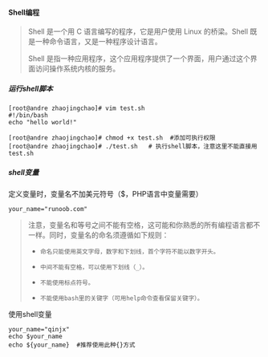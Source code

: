#### Shell编程

> Shell 是一个用 C 语言编写的程序，它是用户使用 Linux 的桥梁。Shell 既是一种命令语言，又是一种程序设计语言。
>
> Shell 是指一种应用程序，这个应用程序提供了一个界面，用户通过这个界面访问操作系统内核的服务。

##### 运行shell脚本

```shell
[root@andre zhaojingchao]# vim test.sh
#!/bin/bash
echo "hello world!"

[root@andre zhaojingchao]# chmod +x test.sh  #添加可执行权限
[root@andre zhaojingchao]# ./test.sh   # 执行shell脚本，注意这里不能直接用test.sh
```

##### shell变量

 定义变量时，变量名不加美元符号（$，PHP语言中变量需要） 

```shell
your_name="runoob.com"
```

>  注意，变量名和等号之间不能有空格，这可能和你熟悉的所有编程语言都不一样。同时，变量名的命名须遵循如下规则： 
>
> -  	命名只能使用英文字母，数字和下划线，首个字符不能以数字开头。
> -  	中间不能有空格，可以使用下划线（_）。
> -  	不能使用标点符号。
> -  	不能使用bash里的关键字（可用help命令查看保留关键字）。

使用shell变量

```shell
your_name="qinjx"
echo $your_name
echo ${your_name}  #推荐使用此种{}方式
```

